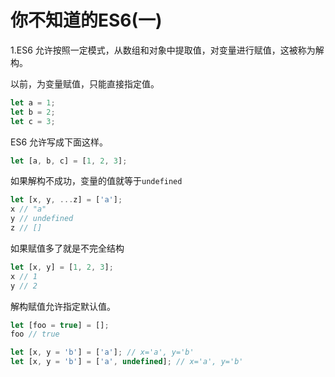 # 你不知道的ES6(一)

1.ES6 允许按照一定模式，从数组和对象中提取值，对变量进行赋值，这被称为解构。

以前，为变量赋值，只能直接指定值。

```javascript
let a = 1;
let b = 2;
let c = 3;
```

ES6 允许写成下面这样。

```js
let [a, b, c] = [1, 2, 3];
```

如果解构不成功，变量的值就等于`undefined`

```js
let [x, y, ...z] = ['a'];
x // "a"
y // undefined
z // []
```

如果赋值多了就是不完全结构

```js
let [x, y] = [1, 2, 3];
x // 1
y // 2
```

解构赋值允许指定默认值。

```js
let [foo = true] = [];
foo // true

let [x, y = 'b'] = ['a']; // x='a', y='b'
let [x, y = 'b'] = ['a', undefined]; // x='a', y='b'
```

